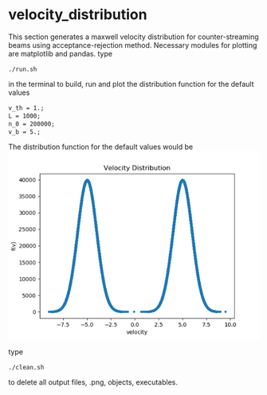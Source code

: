 # velocity_distribution
This section generates a maxwell velocity distribution for counter-streaming beams using acceptance-rejection method. 
Necessary modules for plotting are matplotlib and pandas.
type
```
./run.sh
```
in the terminal to build, run and plot the distribution function for the default values
```
v_th = 1.;
L = 1000;
n_0 = 200000;
v_b = 5.;
```
The distribution function for the default values would be
![Maxwellian for two counter-streaming beams](/images/f-v.png)

type
```
./clean.sh
```
to delete all output files, .png, objects, executables.
